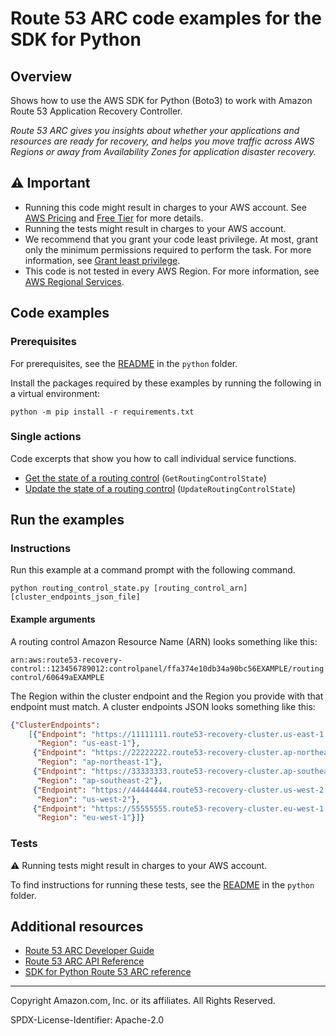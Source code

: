 <!--Generated by WRITEME on 2023-09-12 00:35:23.902922 (UTC)-->
# Route 53 ARC code examples for the SDK for Python

## Overview

Shows how to use the AWS SDK for Python (Boto3) to work with Amazon Route 53 Application Recovery Controller.

<!--custom.overview.start-->
<!--custom.overview.end-->

*Route 53 ARC gives you insights about whether your applications and resources are ready for recovery, and helps you move traffic across AWS Regions or away from Availability Zones for application disaster recovery.*

## ⚠ Important

* Running this code might result in charges to your AWS account. See [AWS Pricing](https://aws.amazon.com/pricing/?aws-products-pricing.sort-by=item.additionalFields.productNameLowercase&aws-products-pricing.sort-order=asc&awsf.Free%20Tier%20Type=*all&awsf.tech-category=*all) and [Free Tier](https://aws.amazon.com/free/?all-free-tier.sort-by=item.additionalFields.SortRank&all-free-tier.sort-order=asc&awsf.Free%20Tier%20Types=*all&awsf.Free%20Tier%20Categories=*all) for more details.
* Running the tests might result in charges to your AWS account.
* We recommend that you grant your code least privilege. At most, grant only the minimum permissions required to perform the task. For more information, see [Grant least privilege](https://docs.aws.amazon.com/IAM/latest/UserGuide/best-practices.html#grant-least-privilege).
* This code is not tested in every AWS Region. For more information, see [AWS Regional Services](https://aws.amazon.com/about-aws/global-infrastructure/regional-product-services).

<!--custom.important.start-->
<!--custom.important.end-->

## Code examples

### Prerequisites

For prerequisites, see the [README](../../README.md#Prerequisites) in the `python` folder.

Install the packages required by these examples by running the following in a virtual environment:

```
python -m pip install -r requirements.txt
```

<!--custom.prerequisites.start-->
<!--custom.prerequisites.end-->

### Single actions

Code excerpts that show you how to call individual service functions.

* [Get the state of a routing control](routing_control_states.py#L34) (`GetRoutingControlState`)
* [Update the state of a routing control](routing_control_states.py#L60) (`UpdateRoutingControlState`)

## Run the examples

### Instructions


<!--custom.instructions.start-->
Run this example at a command prompt with the following command.

```commandline
python routing_control_state.py [routing_control_arn] [cluster_endpoints_json_file]
``` 

#### Example arguments

A routing control Amazon Resource Name (ARN) looks something like this:

`arn:aws:route53-recovery-control::123456789012:controlpanel/ffa374e10db34a90bc56EXAMPLE/routingcontrol/60649aEXAMPLE`

The Region within the cluster endpoint and the Region you provide with that endpoint 
must match. A cluster endpoints JSON looks something like this:

```json
{"ClusterEndpoints": 
    [{"Endpoint": "https://11111111.route53-recovery-cluster.us-east-1.amazonaws.com/v1", 
      "Region": "us-east-1"}, 
     {"Endpoint": "https://22222222.route53-recovery-cluster.ap-northeast-1.amazonaws.com/v1",
      "Region": "ap-northeast-1"},
     {"Endpoint": "https://33333333.route53-recovery-cluster.ap-southeast-2.amazonaws.com/v1",
      "Region": "ap-southeast-2"},
     {"Endpoint": "https://44444444.route53-recovery-cluster.us-west-2.amazonaws.com/v1",
      "Region": "us-west-2"},
     {"Endpoint": "https://55555555.route53-recovery-cluster.eu-west-1.amazonaws.com/v1",
      "Region": "eu-west-1"}]}
```
<!--custom.instructions.end-->



### Tests

⚠ Running tests might result in charges to your AWS account.


To find instructions for running these tests, see the [README](../../README.md#Tests)
in the `python` folder.



<!--custom.tests.start-->
<!--custom.tests.end-->

## Additional resources

* [Route 53 ARC Developer Guide](https://docs.aws.amazon.com/r53recovery/latest/dg/what-is-route53-recovery.html)
* [Route 53 ARC API Reference](https://docs.aws.amazon.com/routing-control/latest/APIReference/Welcome.html)
* [SDK for Python Route 53 ARC reference](https://boto3.amazonaws.com/v1/documentation/api/latest/reference/services/route53-recovery-cluster.html)

<!--custom.resources.start-->
<!--custom.resources.end-->

---

Copyright Amazon.com, Inc. or its affiliates. All Rights Reserved.

SPDX-License-Identifier: Apache-2.0